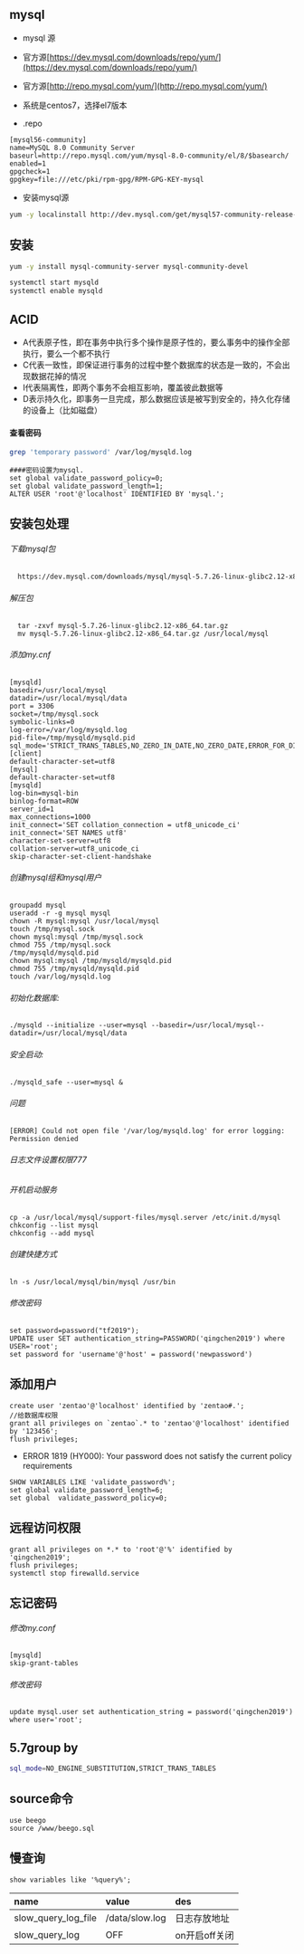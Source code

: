 ## mysql

- mysql 源

- 官方源[https://dev.mysql.com/downloads/repo/yum/](https://dev.mysql.com/downloads/repo/yum/)

- 官方源[http://repo.mysql.com/yum/](http://repo.mysql.com/yum/)

- 系统是centos7，选择el7版本

- .repo

```file
[mysql56-community]
name=MySQL 8.0 Community Server
baseurl=http://repo.mysql.com/yum/mysql-8.0-community/el/8/$basearch/
enabled=1    
gpgcheck=1
gpgkey=file:///etc/pki/rpm-gpg/RPM-GPG-KEY-mysql
```


- 安装mysql源

```bash
yum -y localinstall http://dev.mysql.com/get/mysql57-community-release-el7-7.noarch.rpm   
```

## 安装
```bash
yum -y install mysql-community-server mysql-community-devel
```

```bash
systemctl start mysqld
systemctl enable mysqld
```
## ACID
- A代表原子性，即在事务中执行多个操作是原子性的，要么事务中的操作全部执行，要么一个都不执行
- C代表一致性，即保证进行事务的过程中整个数据库的状态是一致的，不会出现数据花掉的情况
- I代表隔离性，即两个事务不会相互影响，覆盖彼此数据等
- D表示持久化，即事务一旦完成，那么数据应该是被写到安全的，持久化存储的设备上（比如磁盘）

#### 查看密码
```bash
grep 'temporary password' /var/log/mysqld.log
```

```
####密码设置为mysql.
set global validate_password_policy=0;
set global validate_password_length=1;
ALTER USER 'root'@'localhost' IDENTIFIED BY 'mysql.';
```

## 安装包处理

###### 下载mysql包

```bash
  https://dev.mysql.com/downloads/mysql/mysql-5.7.26-linux-glibc2.12-x86_64.tar.gz
```
###### 解压包

```
  tar -zxvf mysql-5.7.26-linux-glibc2.12-x86_64.tar.gz
  mv mysql-5.7.26-linux-glibc2.12-x86_64.tar.gz /usr/local/mysql
```
  
######  添加my.cnf

```
[mysqld]
basedir=/usr/local/mysql
datadir=/usr/local/mysql/data
port = 3306
socket=/tmp/mysql.sock
symbolic-links=0
log-error=/var/log/mysqld.log
pid-file=/tmp/mysqld/mysqld.pid
sql_mode='STRICT_TRANS_TABLES,NO_ZERO_IN_DATE,NO_ZERO_DATE,ERROR_FOR_DIVISION_BY_ZERO,NO_AUTO_CREATE_USER,NO_ENGINE_SUBSTITUTION'
[client]
default-character-set=utf8
[mysql]
default-character-set=utf8
[mysqld]
log-bin=mysql-bin 
binlog-format=ROW 
server_id=1 
max_connections=1000
init_connect='SET collation_connection = utf8_unicode_ci'
init_connect='SET NAMES utf8'
character-set-server=utf8
collation-server=utf8_unicode_ci
skip-character-set-client-handshake
```

###### 创建mysql组和mysql用户

```
groupadd mysql
useradd -r -g mysql mysql
chown -R mysql:mysql /usr/local/mysql
touch /tmp/mysql.sock
chown mysql:mysql /tmp/mysql.sock
chmod 755 /tmp/mysql.sock
/tmp/mysqld/mysqld.pid
chown mysql:mysql /tmp/mysqld/mysqld.pid
chmod 755 /tmp/mysqld/mysqld.pid
touch /var/log/mysqld.log
```

###### 初始化数据库:

```./mysqld --initialize --user=mysql --basedir=/usr/local/mysql--datadir=/usr/local/mysql/data```

###### 安全启动:

```./mysqld_safe --user=mysql &```

###### 问题

```[ERROR] Could not open file '/var/log/mysqld.log' for error logging: Permission denied```

###### 日志文件设置权限777
###### 开机启动服务

```
cp -a /usr/local/mysql/support-files/mysql.server /etc/init.d/mysql
chkconfig --list mysql
chkconfig --add mysql
```

###### 创建快捷方式

```
ln -s /usr/local/mysql/bin/mysql /usr/bin
```

###### 修改密码

```
set password=password("tf2019");
UPDATE user SET authentication_string=PASSWORD('qingchen2019') where USER='root';
set password for 'username'@'host' = password('newpassword') 
```

## 添加用户
```
create user 'zentao'@'localhost' identified by 'zentao#.';
//给数据库权限
grant all privileges on `zentao`.* to 'zentao'@'localhost' identified by '123456';
flush privileges;
```

- ERROR 1819 (HY000): Your password does not satisfy the current policy requirements
```
SHOW VARIABLES LIKE 'validate_password%';
set global validate_password_length=6;
set global  validate_password_policy=0;
```

## 远程访问权限

```
grant all privileges on *.* to 'root'@'%' identified by 'qingchen2019';
flush privileges;
systemctl stop firewalld.service
```            


## 忘记密码
###### 修改my.conf


 ```
[mysqld]
skip-grant-tables
```

###### 修改密码

```
update mysql.user set authentication_string = password('qingchen2019') where user='root';
```

## 5.7group by
```sh
sql_mode=NO_ENGINE_SUBSTITUTION,STRICT_TRANS_TABLES
```

## source命令
```
use beego
source /www/beego.sql
```

## 慢查询
````
show variables like '%query%';
````
|name|value|des|
|:----    |:---|:---|
|slow_query_log_file|/data/slow.log|日志存放地址|
|slow_query_log|OFF|on开启off关闭|

